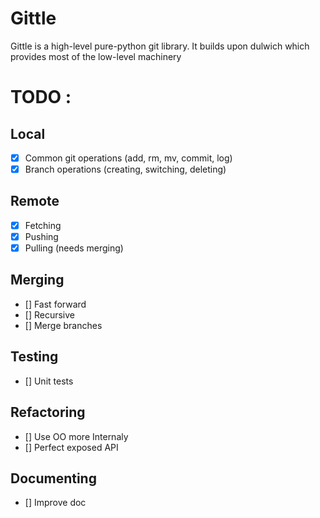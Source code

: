 # Gittle

Gittle is a high-level pure-python git library.
It builds upon dulwich which provides most of the low-level machinery

# TODO :

## Local
- [X] Common git operations (add, rm, mv, commit, log)
- [X] Branch operations (creating, switching, deleting)

## Remote
- [X] Fetching
- [X] Pushing
- [X] Pulling (needs merging)

## Merging
- [] Fast forward
- [] Recursive
- [] Merge branches

## Testing
- [] Unit tests

## Refactoring
- [] Use OO more Internaly
- [] Perfect exposed API

## Documenting
- [] Improve doc